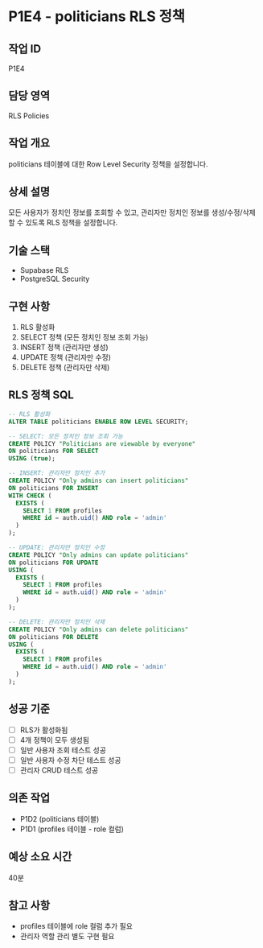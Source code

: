 # P1E4 - politicians RLS 정책

## 작업 ID
P1E4

## 담당 영역
RLS Policies

## 작업 개요
politicians 테이블에 대한 Row Level Security 정책을 설정합니다.

## 상세 설명
모든 사용자가 정치인 정보를 조회할 수 있고, 관리자만 정치인 정보를 생성/수정/삭제할 수 있도록 RLS 정책을 설정합니다.

## 기술 스택
- Supabase RLS
- PostgreSQL Security

## 구현 사항
1. RLS 활성화
2. SELECT 정책 (모든 정치인 정보 조회 가능)
3. INSERT 정책 (관리자만 생성)
4. UPDATE 정책 (관리자만 수정)
5. DELETE 정책 (관리자만 삭제)

## RLS 정책 SQL
```sql
-- RLS 활성화
ALTER TABLE politicians ENABLE ROW LEVEL SECURITY;

-- SELECT: 모든 정치인 정보 조회 가능
CREATE POLICY "Politicians are viewable by everyone"
ON politicians FOR SELECT
USING (true);

-- INSERT: 관리자만 정치인 추가
CREATE POLICY "Only admins can insert politicians"
ON politicians FOR INSERT
WITH CHECK (
  EXISTS (
    SELECT 1 FROM profiles
    WHERE id = auth.uid() AND role = 'admin'
  )
);

-- UPDATE: 관리자만 정치인 수정
CREATE POLICY "Only admins can update politicians"
ON politicians FOR UPDATE
USING (
  EXISTS (
    SELECT 1 FROM profiles
    WHERE id = auth.uid() AND role = 'admin'
  )
);

-- DELETE: 관리자만 정치인 삭제
CREATE POLICY "Only admins can delete politicians"
ON politicians FOR DELETE
USING (
  EXISTS (
    SELECT 1 FROM profiles
    WHERE id = auth.uid() AND role = 'admin'
  )
);
```

## 성공 기준
- [ ] RLS가 활성화됨
- [ ] 4개 정책이 모두 생성됨
- [ ] 일반 사용자 조회 테스트 성공
- [ ] 일반 사용자 수정 차단 테스트 성공
- [ ] 관리자 CRUD 테스트 성공

## 의존 작업
- P1D2 (politicians 테이블)
- P1D1 (profiles 테이블 - role 컬럼)

## 예상 소요 시간
40분

## 참고 사항
- profiles 테이블에 role 컬럼 추가 필요
- 관리자 역할 관리 별도 구현 필요

